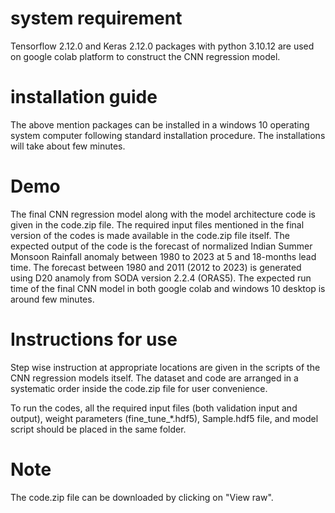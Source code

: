 # system requirement

Tensorflow 2.12.0 and Keras 2.12.0 packages with python 3.10.12 are used on google colab platform to construct the CNN regression model.

# installation guide

The above mention packages can be installed in a windows 10 operating system computer following standard installation procedure.
The installations will take about few minutes.

# Demo

The final CNN regression model along with the model architecture code is given in the code.zip file.
The required input files mentioned in the final version of the codes is made available in the code.zip file itself.
The expected output of the code is the forecast of normalized Indian Summer Monsoon Rainfall anomaly between 1980 to 2023 at 5 and 18-months lead time.
The forecast between 1980 and 2011 (2012 to 2023) is generated using D20 anamoly from SODA version 2.2.4 (ORAS5).
The expected run time of the final CNN model in both google colab and windows 10 desktop is around few minutes.

# Instructions for use

Step wise instruction at appropriate locations are given in the scripts of the CNN regression models itself.
The dataset and code are arranged in a systematic order inside the code.zip file for user convenience. 

To run the codes, all the required input files (both validation input and output), weight parameters (fine_tune_*.hdf5), Sample.hdf5 file, and model script should be placed in the same folder.

# Note

The code.zip file can be downloaded by clicking on "View raw".
